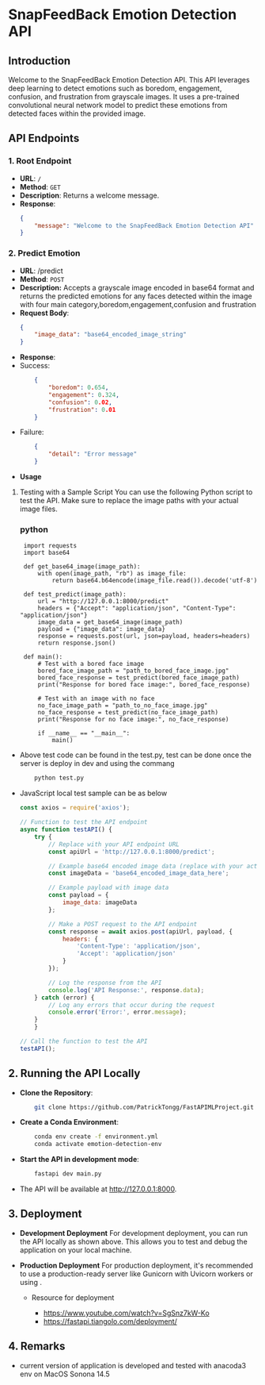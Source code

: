 # SnapFeedBack Emotion Detection API

## Introduction

Welcome to the SnapFeedBack Emotion Detection API. This API leverages deep learning to detect emotions such as boredom, engagement, confusion, and frustration from grayscale images. It uses a pre-trained convolutional neural network model to predict these emotions from detected faces within the provided image.

## API Endpoints

### 1. Root Endpoint

- **URL**: `/`
- **Method**: `GET`
- **Description**: Returns a welcome message.
- **Response**:
  ```json
  {
      "message": "Welcome to the SnapFeedBack Emotion Detection API"
  }
### 2. Predict Emotion
- **URL**: /predict
- **Method**: `POST`
- **Description:** Accepts a grayscale image encoded in base64 format and returns the predicted emotions for any faces detected within the image with four main category,boredom,engagement,confusion and frustration
- **Request Body**:
    ```json
    {
        "image_data": "base64_encoded_image_string"
    }
- **Response**:
- Success:
    ```json
        {
            "boredom": 0.654,
            "engagement": 0.324,
            "confusion": 0.02,
            "frustration": 0.01
        }
- Failure:
    ```json
        {
            "detail": "Error message"
        }
- **Usage**
1. Testing with a Sample Script
You can use the following Python script to test the API. Make sure to replace the image paths with your actual image files.

    ### python
    
        import requests
        import base64
        
        def get_base64_image(image_path):
            with open(image_path, "rb") as image_file:
                return base64.b64encode(image_file.read()).decode('utf-8')
        
        def test_predict(image_path):
            url = "http://127.0.0.1:8000/predict"
            headers = {"Accept": "application/json", "Content-Type": "application/json"}
            image_data = get_base64_image(image_path)
            payload = {"image_data": image_data}
            response = requests.post(url, json=payload, headers=headers)
            return response.json()
        
        def main():
            # Test with a bored face image
            bored_face_image_path = "path_to_bored_face_image.jpg"
            bored_face_response = test_predict(bored_face_image_path)
            print("Response for bored face image:", bored_face_response)
        
            # Test with an image with no face
            no_face_image_path = "path_to_no_face_image.jpg"
            no_face_response = test_predict(no_face_image_path)
            print("Response for no face image:", no_face_response)
    
            if __name__ == "__main__":
                main()
                
- Above test code can be found in the test.py, test can be done once the server is deploy in dev and using the commang
    ```bash
        python test.py
- JavaScript local test sample can be as below
    ```javascript
    const axios = require('axios');

    // Function to test the API endpoint
    async function testAPI() {
        try {
            // Replace with your API endpoint URL
            const apiUrl = 'http://127.0.0.1:8000/predict';
    
            // Example base64 encoded image data (replace with your actual image data)
            const imageData = 'base64_encoded_image_data_here';
    
            // Example payload with image data
            const payload = {
                image_data: imageData
            };
    
            // Make a POST request to the API endpoint
            const response = await axios.post(apiUrl, payload, {
                headers: {
                    'Content-Type': 'application/json',
                    'Accept': 'application/json'
                }
            });
    
            // Log the response from the API
            console.log('API Response:', response.data);
        } catch (error) {
            // Log any errors that occur during the request
            console.error('Error:', error.message);
        }
        }
    
    // Call the function to test the API
    testAPI();

## 2. Running the API Locally
- **Clone the Repository**:

    ```bash
        git clone https://github.com/PatrickTongg/FastAPIMLProject.git
- **Create a Conda Environment**:
    ```bash
        conda env create -f environment.yml
        conda activate emotion-detection-env
- **Start the API in development mode**:

    ```bash
        fastapi dev main.py
- The API will be available at http://127.0.0.1:8000.


## 3. Deployment
- **Development Deployment**
    For development deployment, you can run the API locally  as shown above. This allows you to test and debug the application on your local machine.

- **Production Deployment**
For production deployment, it's recommended to use a production-ready server like Gunicorn with Uvicorn workers or using .
  - Resource for deployment

    - https://www.youtube.com/watch?v=SgSnz7kW-Ko
    - https://fastapi.tiangolo.com/deployment/

## 4. Remarks
- current version of application is developed and tested with anacoda3 env on MacOS Sonona 14.5 